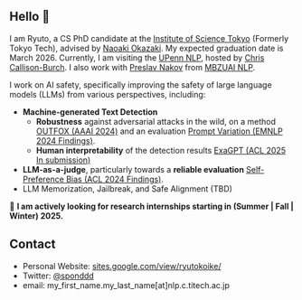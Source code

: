 ## Hello 👋
I am Ryuto, a CS PhD candidate at the [Institute of Science Tokyo](https://www.isct.ac.jp/en) (Formerly Tokyo Tech), advised by [Naoaki Okazaki](https://www.chokkan.org/index.en.html). My expected graduation date is March 2026. Currently, I am visiting the [UPenn NLP](https://nlp.cis.upenn.edu/), hosted by [Chris Callison-Burch](https://www.cis.upenn.edu/~ccb/). I also work with [Preslav Nakov](https://mbzuai.ac.ae/study/faculty/preslav-nakov/) from [MBZUAI NLP](https://mbzuai.ac.ae/research-department/natural-language-processing-department/).

I work on AI safety, specifically improving the safety of large language models (LLMs) from various perspectives, including:
- **Machine-generated Text Detection**
  - **Robustness** against adversarial attacks in the wild, on a method [OUTFOX (AAAI 2024)](https://arxiv.org/pdf/2307.11729) and an evaluation [Prompt Variation (EMNLP 2024 Findings)](https://arxiv.org/pdf/2311.08369).
  - **Human interpretability** of the detection results [ExaGPT (ACL 2025 In submission)](https://www.arxiv.org/pdf/2502.11336)
- **LLM-as-a-judge**, particularly towards a **reliable evaluation** [Self-Preference Bias (ACL 2024 Findings)](https://arxiv.org/pdf/2402.15987).
- LLM Memorization, Jailbreak, and Safe Alignment (TBD)

📢 **I am actively looking for research internships starting in (Summer | Fall | Winter) 2025.**

## Contact
- Personal Website: [sites.google.com/view/ryutokoike/](https://sites.google.com/view/ryutokoike/)
- Twitter: [@sponddd](https://x.com/sponddd)
- email: my_first_name.my_last_name[at]nlp.c.titech.ac.jp
